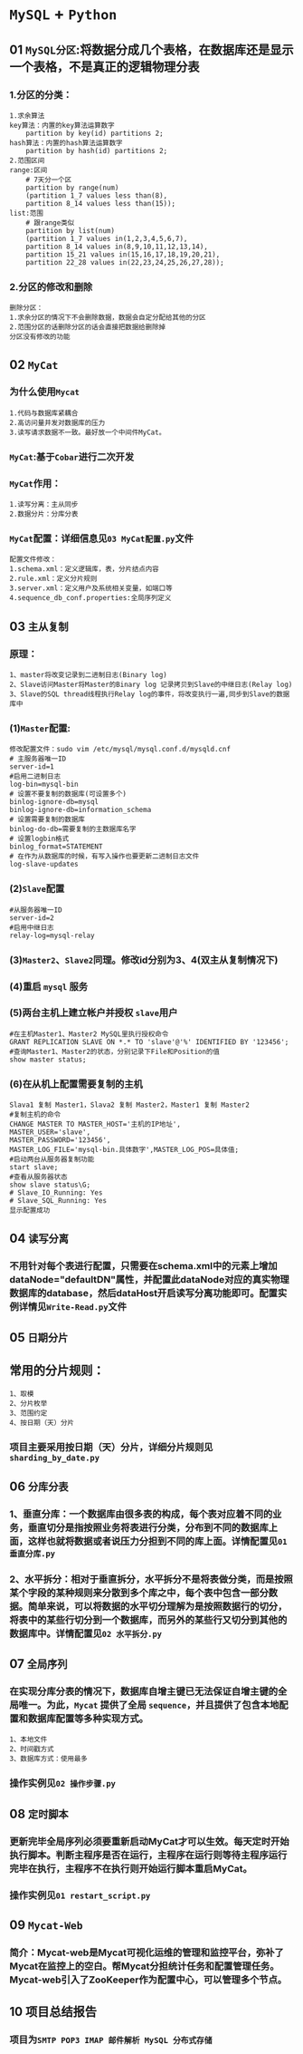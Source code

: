 # `MySQL` + `Python`
## 01 `MySQL分区`:将数据分成几个表格，在数据库还是显示一个表格，不是真正的逻辑物理分表
### 1.分区的分类：
    1.求余算法
    key算法：内置的key算法运算数字
        partition by key(id) partitions 2;
    hash算法：内置的hash算法运算数字
        partition by hash(id) partitions 2;
    2.范围区间
    range:区间
        # 7天分一个区
        partition by range(num)
        (partition 1_7 values less than(8),
        partition 8_14 values less than(15));
    list:范围
        # 跟range类似
        partition by list(num)
        (partition 1_7 values in(1,2,3,4,5,6,7),
        partition 8_14 values in(8,9,10,11,12,13,14),
        partition 15_21 values in(15,16,17,18,19,20,21),
        partition 22_28 values in(22,23,24,25,26,27,28));
### 2.分区的修改和删除
    删除分区：
    1.求余分区的情况下不会删除数据，数据会自定分配给其他的分区
    2.范围分区的话删除分区的话会直接把数据给删除掉
    分区没有修改的功能
## 02 `MyCat`
### 为什么使用`Mycat`
    1.代码与数据库紧耦合
    2.高访问量并发对数据库的压力
    3.读写请求数据不一致。最好放一个中间件MyCat。
### `MyCat`:基于`Cobar`进行二次开发
### `MyCat`作用：
    1.读写分离：主从同步
    2.数据分片：分库分表
### `MyCat`配置：详细信息见`03 MyCat配置.py`文件
    配置文件修改：
    1.schema.xml：定义逻辑库，表，分片结点内容
    2.rule.xml：定义分片规则
    3.server.xml：定义用户及系统相关变量，如端口等
    4.sequence_db_conf.properties:全局序列定义
## 03 `主从复制`
### 原理：
    1、master将改变记录到二进制日志(Binary log)
    2、Slave访问Master将Master的Binary log 记录拷贝到Slave的中继日志(Relay log)
    3、Slave的SQL thread线程执行Relay log的事件，将改变执行一遍,同步到Slave的数据库中
### (1)`Master`配置:
    修改配置文件：sudo vim /etc/mysql/mysql.conf.d/mysqld.cnf
    # 主服务器唯一ID
    server-id=1
    #启用二进制日志
    log-bin=mysql-bin
    # 设置不要复制的数据库(可设置多个)
    binlog-ignore-db=mysql
    binlog-ignore-db=information_schema
    # 设置需要复制的数据库
    binlog-do-db=需要复制的主数据库名字
    # 设置logbin格式
    binlog_format=STATEMENT
    # 在作为从数据库的时候，有写入操作也要更新二进制日志文件
    log-slave-updates
### (2)`Slave`配置
    #从服务器唯一ID
    server-id=2
    #启用中继日志
    relay-log=mysql-relay
### (3)`Master2`、`Slave2`同理。修改id分别为3、4(双主从复制情况下)
### (4)重启 `mysql` 服务
### (5)两台主机上建立帐户并授权 `slave`用户
    #在主机Master1、Master2 MySQL里执行授权命令
    GRANT REPLICATION SLAVE ON *.* TO 'slave'@'%' IDENTIFIED BY '123456';
    #查询Master1、Master2的状态，分别记录下File和Position的值
    show master status;
### (6)在从机上配置需要复制的主机
    Slava1 复制 Master1，Slava2 复制 Master2，Master1 复制 Master2
    #复制主机的命令
    CHANGE MASTER TO MASTER_HOST='主机的IP地址',
    MASTER_USER='slave',
    MASTER_PASSWORD='123456',
    MASTER_LOG_FILE='mysql-bin.具体数字',MASTER_LOG_POS=具体值;
    #启动两台从服务器复制功能
    start slave;
    #查看从服务器状态
    show slave status\G;
    # Slave_IO_Running: Yes
    # Slave_SQL_Running: Yes
    显示配置成功
## 04 `读写分离`
### 不用针对每个表进行配置，只需要在schema.xml中的元素上增加dataNode="defaultDN"属性，并配置此dataNode对应的真实物理数据库的database，然后dataHost开启读写分离功能即可。配置实例详情见`Write-Read.py`文件
## 05 `日期分片`
## 常用的分片规则：
    1、取模
    2、分片枚举
    3、范围约定
    4、按日期（天）分片
### 项目主要采用按日期（天）分片，详细分片规则见`sharding_by_date.py`
## 06 `分库分表`
### 1、垂直分库：一个数据库由很多表的构成，每个表对应着不同的业务，垂直切分是指按照业务将表进行分类，分布到不同的数据库上面，这样也就将数据或者说压力分担到不同的库上面。详情配置见`01 垂直分库.py`
### 2、水平拆分：相对于垂直拆分，水平拆分不是将表做分类，而是按照某个字段的某种规则来分散到多个库之中，每个表中包含一部分数据。简单来说，可以将数据的水平切分理解为是按照数据行的切分，将表中的某些行切分到一个数据库，而另外的某些行又切分到其他的数据库中。详情配置见`02 水平拆分.py`
## 07 `全局序列`
### 在实现分库分表的情况下，数据库自增主键已无法保证自增主键的全局唯一。为此，`Mycat` 提供了全局 `sequence`，并且提供了包含本地配置和数据库配置等多种实现方式。
    1、本地文件
    2、时间戳方式
    3、数据库方式：使用最多
### 操作实例见`02 操作步骤.py`
## 08 `定时脚本`
### 更新完毕全局序列必须要重新启动MyCat才可以生效。每天定时开始执行脚本。判断主程序是否在运行，主程序在运行则等待主程序运行完毕在执行，主程序不在执行则开始运行脚本重启MyCat。
### 操作实例见`01 restart_script.py`
## 09 `Mycat-Web`
### 简介：Mycat-web是Mycat可视化运维的管理和监控平台，弥补了Mycat在监控上的空白。帮Mycat分担统计任务和配置管理任务。Mycat-web引入了ZooKeeper作为配置中心，可以管理多个节点。
## 10 项目总结报告
### 项目为`SMTP POP3 IMAP 邮件解析 MySQL 分布式存储`
